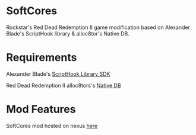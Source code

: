 # SoftCores
Rockstar's Red Dead Redemption II game modification based on Alexander Blade's ScriptHook library &amp; alloc8tor's Native DB.

# Requirements
Alexander Blade's [ScriptHook Library SDK](http://www.dev-c.com/rdr2/scripthookrdr2/)

Red Dead Redemption II alloc8tors's [Native DB](https://alloc8or.re/rdr3/nativedb/)

# Mod Features
SoftCores mod hosted on nexus [here](https://www.nexusmods.com/reddeadredemption2/mods/348)
